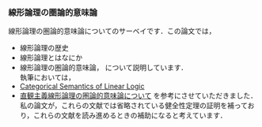 ### 線形論理の圏論的意味論
線形論理の圏論的意味論についてのサーベイです．この論文では，
* 線形論理の歴史
* 線形論理とはなにか
* 線形論理の圏論的意味論，
について説明しています．  
執筆においては，
* [Categorical Semantics of Linear Logic](https://citeseerx.ist.psu.edu/viewdoc/summary?doi=10.1.1.395.8676)
* [直観主義線形論理の圏論的意味論について](https://www.fos.kuis.kyoto-u.ac.jp/~yfukuda/file/cm_of_mell.pdf)
を参考にさせていただきました．私の論文が，これらの文献では省略されている健全性定理の証明を補っており，これらの文献を読み進めるときの補助になると考えています．
